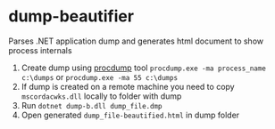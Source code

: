 # dump-beautifier
Parses .NET application dump and generates html document to show process internals

1. Create dump using [procdump](https://docs.microsoft.com/en-us/sysinternals/downloads/procdump) tool `procdump.exe -ma process_name c:\dumps` or `procdump.exe -ma 55 c:\dumps`
2. If dump is created on a remote machine you need to copy `mscordacwks.dll` locally to folder with dump
2. Run `dotnet dump-b.dll dump_file.dmp`
3. Open generated `dump_file-beautified.html` in dump folder